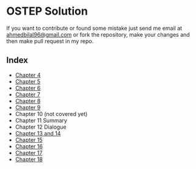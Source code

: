 # OSTEP Solution
If you want to contribute or found some mistake just send me email at [ahmedbilal96@gmail.com](mailto:ahmedbilal96@gmail.com) or fork the repository, make your changes and then make pull request in my repo.


## Index
* [Chapter 4](https://github.com/KimbingNg/OSTEP-Solution/tree/master/Chapter%204)
* [Chapter 5](https://github.com/ahmedbilal/OSTEP-Solution/tree/master/Chapter%205)
* [Chapter 6](https://github.com/ahmedbilal/OSTEP-Solution/tree/master/Chapter%206)
* [Chapter 7](https://github.com/ahmedbilal/OSTEP-Solution/tree/master/Chapter%207)
* [Chapter 8](https://github.com/ahmedbilal/OSTEP-Solution/tree/master/Chapter%208)
* [Chapter 9](https://github.com/ahmedbilal/OSTEP-Solution/tree/master/Chapter%209)
* Chapter 10 (not covered yet)
* Chapter 11 Summary
* Chapter 12 Dialogue
* [Chapter 13 and 14](https://github.com/ahmedbilal/OSTEP-Solution/tree/master/Chapter%2013_14)
* [Chapter 15](https://github.com/ahmedbilal/OSTEP-Solution/tree/master/Chapter%2015)
* [Chapter 16](https://github.com/ahmedbilal/OSTEP-Solution/tree/master/Chapter%2016)
* [Chapter 17](https://github.com/ahmedbilal/OSTEP-Solution/tree/master/Chapter%2017)
* [Chapter 18](https://github.com/ahmedbilal/OSTEP-Solution/tree/master/Chapter%2018)
